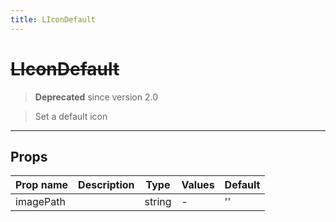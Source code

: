 ```yaml
---
title: LIconDefault
---
```


# ~~LIconDefault~~

> **Deprecated** since version 2.0

> Set a default icon

---

## Props

| Prop name | Description | Type   | Values | Default |
| --------- | ----------- | ------ | ------ | ------- |
| imagePath |             | string | -      | ''      |
